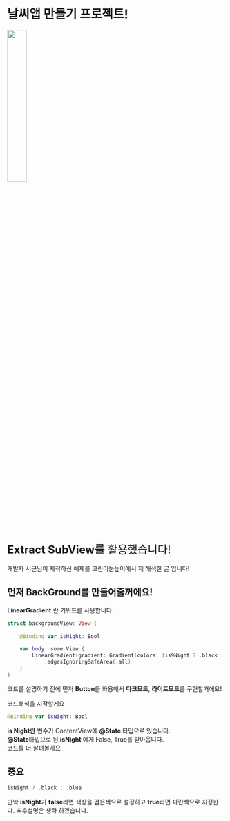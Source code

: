 # __날씨앱 만들기 프로젝트!__

<img width="30%" src="https://user-images.githubusercontent.com/112817940/188341960-67375e40-469c-43a1-b757-83bf551ea4b8.gif"/>

<span style="font-size: 180%">__Extract SubView를__ 활용했습니다!<br></span> 
<br>
개발자 서근님이 제작하신 예제를 코린이눈높이에서 제 해석한 글 입니다!

## 먼저 BackGround를 만들어줄꺼에요!

__LinearGradient__ 란 키워드를 사용합니다
```swift
struct backgroundView: View {
  
    @Binding var isNight: Bool
    
    var body: some View {
        LinearGradient(gradient: Gradient(colors: [is9Night ? .black : .blue, isNight ? .gray : .white]), startPoint: .topTrailing, endPoint: .bottomTrailing)
            .edgesIgnoringSafeArea(.all)
    }
}
```
코드를 설명하기 전에 먼저 **Button**을 화용해서 **다크모드**, **라이트모드**를 구현할거에요!

코드해석을 시작할게요

```swift 
@Binding var isNight: Bool
```
 **is Night란** 변수가 ContentView에 **@State** 타입으로 있습니다.
 <br>
 **@State**타입으로 된 **isNight** 에게 False, True를 받아옵니다.
 <br>
 코드를 더 살펴볼게요
 ## 중요
 ```swift
 isNight ? .black : .blue
 ```
만약 **isNight**가 **false**라면 색상을 검은색으로 설정하고 **true**라면 파란색으로 지정한다. 추후설명은 생략 하겠습니다.

